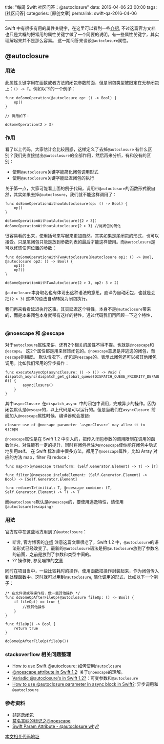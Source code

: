 title: "每周 Swift 社区问答：@autoclosure"
date: 2016-04-06 23:00:00
tags: [社区问答]
categories: [原创文章]
permalink: swift-qa-2016-04-06

---

Swift 中有很多有用的属性关键字，在这里可以看到一些[介绍](https://developer.apple.com/library/ios/documentation/Swift/Conceptual/Swift_Programming_Language/Attributes.html), 不过这篇官方文档也只是大概的把常用的属性关键字做了一个简要的说明。有一些属性关键字，其实理解起来并不是那么容易。
这一期问答来谈谈`@autoclosure`属性。


<!--more-->

## @autoclosure

### 用法
此属性关键字用在函数或者方法的闭包参数前面，但是闭包类型被限定在无参闭包上：`() -> T`。例如以下的一个例子：

```
func doSomeOperation(@autoclosure op: () -> Bool) {
    op()
}

// 调用如下：

doSomeOperation(2 > 3)

```

### 作用
看了以上代码，大家估计会比较困惑，这样定义了去掉`@autoclosure` 有什么区别？我们先直接抛出`@autoclosure`的全部作用，然后再来分析，有和没有的区别：

* 使用`@autoclosure`关键字能简化闭包调用形式
* 使用`@autoclosure`关键字能延迟闭包的执行

关于第一点，大家可能看上面的例子代码，调用带`@autoclosure`的函数形式很自然，其实如果去掉`@autoclosure`，我们就不能这样调用了：

```
func doSomeOperationWithoutAutoclosure(op: () -> Bool) {
    op()
}

doSomeOperationWithoutAutoclosure({2 > 3})
doSomeOperationWithoutAutoclosure{2 > 3} //尾闭包的简化
```
很容易看的出来，使用括号来写起来更加自然。其实如果是尾闭包的形式，也可以接受。只是尾闭包只能是放到参数列表的最后才能这样使用。而`@autoclosure`是可以修饰任何位置的参数：

```
func doSomeOperationWithTwoAutoclosure(@autoclosure op1: () -> Bool, @autoclosure op2: () -> Bool) {
    op1()
    op2()
}

doSomeOperationWithTwoAutoclosure(2 > 3, op2: 3 > 2)
```

`@autoclosure`本身取名也有体现出这种语法的意思。直译为自动闭包，也就是会把`(2 > 3)` 这样的语法自动转换为闭包执行。


我们再来看看延迟执行这事。其实延迟这个特性，本身不是`@autoclosure`带来的，而是本来闭包本身就带有这样的特性。通过代码我们再回顾一下这个特性，

```
```


### @noescape 和 @escape
对于`autoclosure`属性来讲，还有2个相关的属性不得不提。也就是`@noescape`和`@escape`。
这2个属性都是用来修饰闭包的。`@noescape`意思是非逃逸的闭包，而`@escape`则相反。
默认情况下，闭包是`@escape`的。表示此闭包还可以被其他闭包调用。比如我们常用的异步操作：

```
func executeAsyncOp(asyncClosure: () -> ()) -> Void {
dispatch_async(dispatch_get_global_queue(DISPATCH_QUEUE_PRIORITY_DEFAULT, 0)) {
        asyncClosure()
    }
}

```
其中`asyncClosure `在`dispatch_async `中的闭包中调用，完成异步的操作。因为闭包默认是`@escape`的，以上代码是可以运行的。但是当我们在`asyncClosure `前面加入`@noescape`属性时候，编译器就会报错:
```
closure use of @noesape parameter `asyncClosure` may allow it to escape
```

`@noescape`属性是在 Swift 1.2 中引入的，把传入闭包参数的调用限制在调用的函数体内，对性能有一定的提升，同时将闭包标注为`@noescape`使你能在闭包中隐式地引用self。
在 Swift 标准库中很多方法，都用了`@noescape`属性，比如 Array 对应的方法 map，filter 和 reduce：

```
func map<T>(@noescape transform: (Self.Generator.Element) -> T) -> [T]

func filter(@noescape includeElement: (Self.Generator.Element) -> Bool) -> [Self.Generator.Element]

func reduce<T>(initial: T, @noescape combine: (T, Self.Generator.Element) -> T) -> T
```

而`@autoclosure`默认是`@noescape`的，要使用逃逸特性，请使用`@autoclosure(escaping)`






### 用法

官方库中在这些地方用到了`@autoclosure`：
* 断言, 官方博客的[介绍](https://developer.apple.com/swift/blog/?id=4)
注意这篇文章很老了，Swift 1.2 中，`@autoclosure`的语法形式已经改变了。最新的`@autoclosure`语法是把`@autoclosure`放到了参数名的前面，之前是放到了参数和类型中间的。
* ?? 操作符, 参见喵神的[文章](http://swifter.tips/autoclosure/)

同时在项目当中，一些比较耗时的操作，使用函数把操作封装起来，作为闭包传入到处理函数中。这时就可以用到`@autoclosure`, 简化调用的形式，比如以下一个例子：

```
/* 在文件读或写操作后，做一些其他操作 */
func doSomeOpAfterFileOp(@autoclosure fileOp: () -> Bool) {
    if fileOp() == true {
        //做其他操作
    }
}

func fileOp() -> Bool {
    return true
}

doSomeOpAfterFileOp(fileOp())
```


### stackoverflow 相关问题整理

* [How to use Swift @autoclosure](http://stackoverflow.com/questions/24102617/how-to-use-swift-autoclosure): 如何使用`@autoclosure`
* [@noescape attribute in Swift 1.2](http://stackoverflow.com/questions/28427436/noescape-attribute-in-swift-1-2): 关于`@noescape`的理解。
* [Variadic @autoclosure's in Swift 1.2?](http://stackoverflow.com/questions/29750244/variadic-autoclosures-in-swift-1-2)：可变参数和`@autoclosure`
* [How to use @autoclosure parameter in async block in Swift?](http://stackoverflow.com/questions/30385467/how-to-use-autoclosure-parameter-in-async-block-in-swift): 异步调用和`@autoclosure`




### 参考资料
* [非逃逸闭包](http://wiki.jikexueyuan.com/project/swift/chapter2/07_Closures.html#nonescaping_closures)
* [莫名其妙的标记之@noescape](http://www.jianshu.com/p/c7e070888d0c)
* [Swift Param Attribute - @autoclosure why?](http://cn.v2ex.com/t/197563)

[本文相关代码地址](https://github.com/SwiftGGTeam/SwiftCommunityWeeklyQA/tree/master/20160406)







